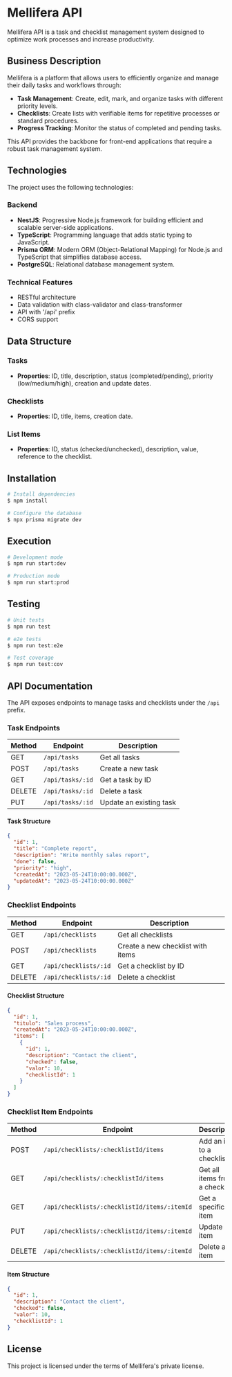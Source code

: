 # Mellifera API

Mellifera API is a task and checklist management system designed to optimize work processes and increase productivity.

## Business Description

Mellifera is a platform that allows users to efficiently organize and manage their daily tasks and workflows through:

- **Task Management**: Create, edit, mark, and organize tasks with different priority levels.
- **Checklists**: Create lists with verifiable items for repetitive processes or standard procedures.
- **Progress Tracking**: Monitor the status of completed and pending tasks.

This API provides the backbone for front-end applications that require a robust task management system.

## Technologies

The project uses the following technologies:

### Backend
- **NestJS**: Progressive Node.js framework for building efficient and scalable server-side applications.
- **TypeScript**: Programming language that adds static typing to JavaScript.
- **Prisma ORM**: Modern ORM (Object-Relational Mapping) for Node.js and TypeScript that simplifies database access.
- **PostgreSQL**: Relational database management system.

### Technical Features
- RESTful architecture
- Data validation with class-validator and class-transformer
- API with '/api' prefix
- CORS support

## Data Structure

### Tasks
- **Properties**: ID, title, description, status (completed/pending), priority (low/medium/high), creation and update dates.

### Checklists
- **Properties**: ID, title, items, creation date.

### List Items
- **Properties**: ID, status (checked/unchecked), description, value, reference to the checklist.

## Installation

```bash
# Install dependencies
$ npm install

# Configure the database
$ npx prisma migrate dev
```

## Execution

```bash
# Development mode
$ npm run start:dev

# Production mode
$ npm run start:prod
```

## Testing

```bash
# Unit tests
$ npm run test

# e2e tests
$ npm run test:e2e

# Test coverage
$ npm run test:cov
```

## API Documentation

The API exposes endpoints to manage tasks and checklists under the `/api` prefix.

### Task Endpoints

| Method | Endpoint | Description |
|--------|----------|-------------|
| GET | `/api/tasks` | Get all tasks |
| POST | `/api/tasks` | Create a new task |
| GET | `/api/tasks/:id` | Get a task by ID |
| DELETE | `/api/tasks/:id` | Delete a task |
| PUT | `/api/tasks/:id` | Update an existing task |

#### Task Structure
```json
{
  "id": 1,
  "title": "Complete report",
  "description": "Write monthly sales report",
  "done": false,
  "priority": "high",
  "createdAt": "2023-05-24T10:00:00.000Z",
  "updatedAt": "2023-05-24T10:00:00.000Z"
}
```

### Checklist Endpoints

| Method | Endpoint | Description |
|--------|----------|-------------|
| GET | `/api/checklists` | Get all checklists |
| POST | `/api/checklists` | Create a new checklist with items |
| GET | `/api/checklists/:id` | Get a checklist by ID |
| DELETE | `/api/checklists/:id` | Delete a checklist |

#### Checklist Structure
```json
{
  "id": 1,
  "titulo": "Sales process",
  "createdAt": "2023-05-24T10:00:00.000Z",
  "items": [
    {
      "id": 1,
      "description": "Contact the client",
      "checked": false,
      "valor": 10,
      "checklistId": 1
    }
  ]
}
```

### Checklist Item Endpoints

| Method | Endpoint | Description |
|--------|----------|-------------|
| POST | `/api/checklists/:checklistId/items` | Add an item to a checklist |
| GET | `/api/checklists/:checklistId/items` | Get all items from a checklist |
| GET | `/api/checklists/:checklistId/items/:itemId` | Get a specific item |
| PUT | `/api/checklists/:checklistId/items/:itemId` | Update an item |
| DELETE | `/api/checklists/:checklistId/items/:itemId` | Delete an item |

#### Item Structure
```json
{
  "id": 1,
  "description": "Contact the client",
  "checked": false,
  "valor": 10,
  "checklistId": 1
}
```

## License

This project is licensed under the terms of Mellifera's private license.
